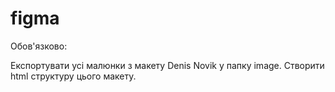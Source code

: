 # figma

Обов'язково:

Експортувати усі малюнки з макету Denis Novik у папку image.
Створити html структуру цього макету.
